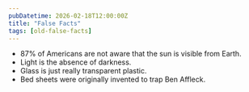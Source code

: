 ```yaml
---
pubDatetime: 2026-02-18T12:00:00Z
title: "False Facts"
tags: [old-false-facts]
---
```


- 87% of Americans are not aware that the sun is visible from Earth.
- Light is the absence of darkness.
- Glass is just really transparent plastic.
- Bed sheets were originally invented to trap Ben Affleck.
